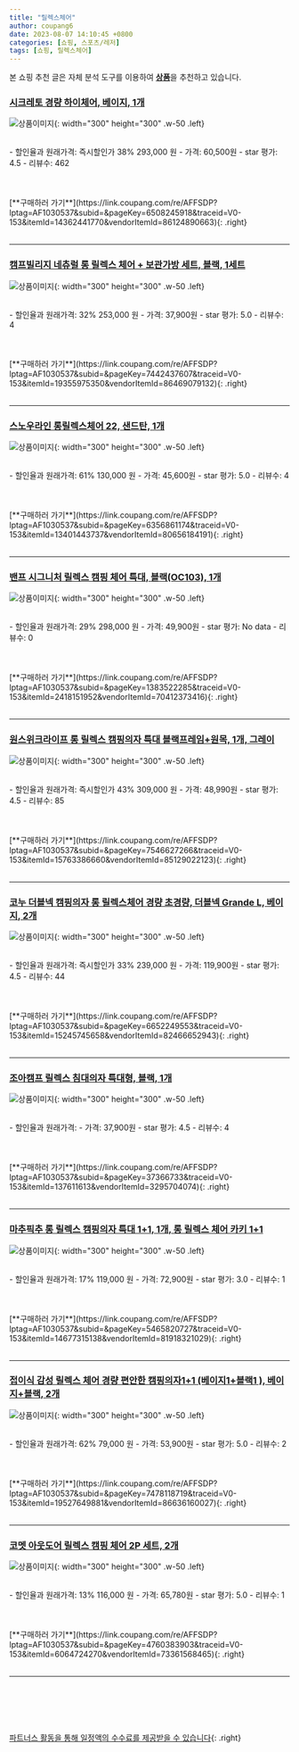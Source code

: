 ```yaml
---
title: "릴렉스체어"
author: coupang6
date: 2023-08-07 14:10:45 +0800
categories: [쇼핑, 스포츠/레저]
tags: [쇼핑, 릴렉스체어]
---
```


본 쇼핑 추천 글은 자체 분석 도구를 이용하여 [**상품**](https://link.coupang.com/a/bao1ui)을 추천하고 있습니다.

### [시크레토 경량 하이체어, 베이지, 1개](https://link.coupang.com/re/AFFSDP?lptag=AF1030537&subid=&pageKey=6508245918&traceid=V0-153&itemId=14362441770&vendorItemId=86124890663)

![상품이미지](https://thumbnail7.coupangcdn.com/thumbnails/remote/230x230ex/image/retail/images/2023/05/30/12/3/5b863d98-0a93-4a1b-b620-e4c5e7de0f80.jpg){: width="300" height="300" .w-50 .left}


<br>
- 할인율과 원래가격: 즉시할인가 38%  293,000   원
- 가격: 60,500원
- star 평가: 4.5
- 리뷰수: 462
<br>
<br>
<br>
<br>
[**구매하러 가기**](https://link.coupang.com/re/AFFSDP?lptag=AF1030537&subid=&pageKey=6508245918&traceid=V0-153&itemId=14362441770&vendorItemId=86124890663){: .right}
<br>
<br>

---

### [캠프빌리지 네츄럴 롱 릴렉스 체어 + 보관가방 세트, 블랙, 1세트](https://link.coupang.com/re/AFFSDP?lptag=AF1030537&subid=&pageKey=7442437607&traceid=V0-153&itemId=19355975350&vendorItemId=86469079132)

![상품이미지](https://thumbnail10.coupangcdn.com/thumbnails/remote/230x230ex/image/retail/images/2023/07/04/12/3/95bf6f4c-f864-4ede-bf29-c620c14dce31.jpg){: width="300" height="300" .w-50 .left}


<br>
- 할인율과 원래가격: 32%  253,000   원
- 가격: 37,900원
- star 평가: 5.0
- 리뷰수: 4
<br>
<br>
<br>
<br>
[**구매하러 가기**](https://link.coupang.com/re/AFFSDP?lptag=AF1030537&subid=&pageKey=7442437607&traceid=V0-153&itemId=19355975350&vendorItemId=86469079132){: .right}
<br>
<br>

---

### [스노우라인 롱릴렉스체어 22, 샌드탄, 1개](https://link.coupang.com/re/AFFSDP?lptag=AF1030537&subid=&pageKey=6356861174&traceid=V0-153&itemId=13401443737&vendorItemId=80656184191)

![상품이미지](https://thumbnail10.coupangcdn.com/thumbnails/remote/230x230ex/image/rs_quotation_api/xzz2vbyz/5b02980896ba49d3a189464ab374724b.jpg){: width="300" height="300" .w-50 .left}


<br>
- 할인율과 원래가격: 61%  130,000   원
- 가격: 45,600원
- star 평가: 5.0
- 리뷰수: 4
<br>
<br>
<br>
<br>
[**구매하러 가기**](https://link.coupang.com/re/AFFSDP?lptag=AF1030537&subid=&pageKey=6356861174&traceid=V0-153&itemId=13401443737&vendorItemId=80656184191){: .right}
<br>
<br>

---

### [밴프 시그니처 릴렉스 캠핑 체어 특대, 블랙(OC103), 1개](https://link.coupang.com/re/AFFSDP?lptag=AF1030537&subid=&pageKey=1383522285&traceid=V0-153&itemId=2418151952&vendorItemId=70412373416)

![상품이미지](https://thumbnail10.coupangcdn.com/thumbnails/remote/230x230ex/image/retail/images/2977861051588241-97c50085-cced-49bb-9e49-e9a568bdbef4.jpg){: width="300" height="300" .w-50 .left}


<br>
- 할인율과 원래가격: 29%  298,000   원
- 가격: 49,900원
- star 평가: No data
- 리뷰수: 0
<br>
<br>
<br>
<br>
[**구매하러 가기**](https://link.coupang.com/re/AFFSDP?lptag=AF1030537&subid=&pageKey=1383522285&traceid=V0-153&itemId=2418151952&vendorItemId=70412373416){: .right}
<br>
<br>

---

### [원스위크라이프 롱 릴렉스 캠핑의자 특대 블랙프레임+원목, 1개, 그레이](https://link.coupang.com/re/AFFSDP?lptag=AF1030537&subid=&pageKey=7546627266&traceid=V0-153&itemId=15763386660&vendorItemId=85129022123)

![상품이미지](https://thumbnail10.coupangcdn.com/thumbnails/remote/230x230ex/image/vendor_inventory/26e3/ef6b4ee4928cc591c495216a9a103c808d81ffd95731aa08ce5e155192bb.jpg){: width="300" height="300" .w-50 .left}


<br>
- 할인율과 원래가격: 즉시할인가 43%  309,000   원
- 가격: 48,990원
- star 평가: 4.5
- 리뷰수: 85
<br>
<br>
<br>
<br>
[**구매하러 가기**](https://link.coupang.com/re/AFFSDP?lptag=AF1030537&subid=&pageKey=7546627266&traceid=V0-153&itemId=15763386660&vendorItemId=85129022123){: .right}
<br>
<br>

---

### [코누 더블넥 캠핑의자 롱 릴렉스체어 경량 초경량, 더블넥 Grande L, 베이지, 2개](https://link.coupang.com/re/AFFSDP?lptag=AF1030537&subid=&pageKey=6652249553&traceid=V0-153&itemId=15245745658&vendorItemId=82466652943)

![상품이미지](https://thumbnail9.coupangcdn.com/thumbnails/remote/230x230ex/image/vendor_inventory/ed1d/8d748c9e06af5a439750d0ede80472f4797b5c63762b783264cf9e8e9c67.png){: width="300" height="300" .w-50 .left}


<br>
- 할인율과 원래가격: 즉시할인가 33%  239,000   원
- 가격: 119,900원
- star 평가: 4.5
- 리뷰수: 44
<br>
<br>
<br>
<br>
[**구매하러 가기**](https://link.coupang.com/re/AFFSDP?lptag=AF1030537&subid=&pageKey=6652249553&traceid=V0-153&itemId=15245745658&vendorItemId=82466652943){: .right}
<br>
<br>

---

### [조아캠프 릴렉스 침대의자 특대형, 블랙, 1개](https://link.coupang.com/re/AFFSDP?lptag=AF1030537&subid=&pageKey=37366733&traceid=V0-153&itemId=137611613&vendorItemId=3295704074)

![상품이미지](https://thumbnail10.coupangcdn.com/thumbnails/remote/230x230ex/image/product/image/vendoritem/2019/04/09/3295704074/d187550a-dbd2-45fb-af8e-c27361987413.jpg){: width="300" height="300" .w-50 .left}


<br>
- 할인율과 원래가격: 
- 가격: 37,900원
- star 평가: 4.5
- 리뷰수: 4
<br>
<br>
<br>
<br>
[**구매하러 가기**](https://link.coupang.com/re/AFFSDP?lptag=AF1030537&subid=&pageKey=37366733&traceid=V0-153&itemId=137611613&vendorItemId=3295704074){: .right}
<br>
<br>

---

### [마추픽추 롱 릴렉스 캠핑의자 특대 1+1, 1개, 롱 릴렉스 체어 카키 1+1](https://link.coupang.com/re/AFFSDP?lptag=AF1030537&subid=&pageKey=5465820727&traceid=V0-153&itemId=14677315138&vendorItemId=81918321029)

![상품이미지](https://thumbnail8.coupangcdn.com/thumbnails/remote/230x230ex/image/vendor_inventory/e0c5/c429fa2472bf37514b736012d2ed01a2125bb4aecf2b9629303f1e6da5fc.jpg){: width="300" height="300" .w-50 .left}


<br>
- 할인율과 원래가격: 17%  119,000   원
- 가격: 72,900원
- star 평가: 3.0
- 리뷰수: 1
<br>
<br>
<br>
<br>
[**구매하러 가기**](https://link.coupang.com/re/AFFSDP?lptag=AF1030537&subid=&pageKey=5465820727&traceid=V0-153&itemId=14677315138&vendorItemId=81918321029){: .right}
<br>
<br>

---

### [접이식 감성 릴렉스 체어 경량 편안한 캠핑의자1+1 (베이지1+블랙1 ), 베이지+블랙, 2개](https://link.coupang.com/re/AFFSDP?lptag=AF1030537&subid=&pageKey=7478118719&traceid=V0-153&itemId=19527649881&vendorItemId=86636160027)

![상품이미지](https://thumbnail6.coupangcdn.com/thumbnails/remote/230x230ex/image/vendor_inventory/5707/926a14c3f524ecde025cb021bb1d39e66b5c2c2ea1f2b128bf353b7ebad1.jpg){: width="300" height="300" .w-50 .left}


<br>
- 할인율과 원래가격: 62%  79,000   원
- 가격: 53,900원
- star 평가: 5.0
- 리뷰수: 2
<br>
<br>
<br>
<br>
[**구매하러 가기**](https://link.coupang.com/re/AFFSDP?lptag=AF1030537&subid=&pageKey=7478118719&traceid=V0-153&itemId=19527649881&vendorItemId=86636160027){: .right}
<br>
<br>

---

### [코멧 아웃도어 릴렉스 캠핑 체어 2P 세트, 2개](https://link.coupang.com/re/AFFSDP?lptag=AF1030537&subid=&pageKey=4760383903&traceid=V0-153&itemId=6064724270&vendorItemId=73361568465)

![상품이미지](https://thumbnail6.coupangcdn.com/thumbnails/remote/230x230ex/image/retail/images/1509883338776744-f72d10d2-1c6b-48df-a4bf-b7a70a6e8d8d.jpg){: width="300" height="300" .w-50 .left}


<br>
- 할인율과 원래가격: 13%  116,000   원
- 가격: 65,780원
- star 평가: 5.0
- 리뷰수: 1
<br>
<br>
<br>
<br>
[**구매하러 가기**](https://link.coupang.com/re/AFFSDP?lptag=AF1030537&subid=&pageKey=4760383903&traceid=V0-153&itemId=6064724270&vendorItemId=73361568465){: .right}
<br>
<br>

---
<br><br><br><br><br> [파트너스 활동을 통해 일정액의 수수료를 제공받을 수 있습니다](https://link.coupang.com/a/bao1ui){: .right}